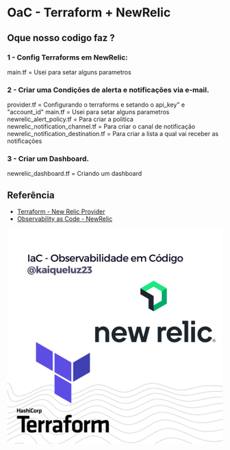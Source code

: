 
# OaC - Terraform + NewRelic


## Oque nosso codigo faz ? 

### 1 - Config Terraforms em NewRelic:
main.tf = Usei para setar alguns parametros 
### 2 - Criar uma Condições de alerta e notificações via e-mail. 
provider.tf = Configurando o terraforms e setando o api_key" e "account_id" 
main.tf = Usei para setar alguns parametros 
newrelic_alert_policy.tf = Para criar a politica
newrelic_notification_channel.tf = Para criar o canal de notificação
newrelic_notification_destination.tf = Para criar a lista a qual vai receber as notificações 
### 3 - Criar um Dashboard. 
newrelic_dashboard.tf = Criando um dashboard


## Referência

 - [Terraform - New Relic Provider](https://registry.terraform.io/providers/newrelic/newrelic/latest/docs)
 - [Observability as Code - NewRelic](https://docs.newrelic.com/docs/new-relic-solutions/observability-maturity/operational-efficiency/observability-as-code-guide/)


![Logo](./img/%40kaiqueluz23.png)


